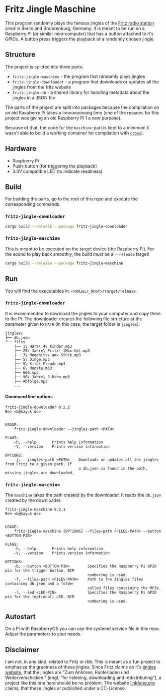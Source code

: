 # Fritz Jingle Maschine

This program randomly plays the famous jingles of the [Fritz radio station](https://www.fritz.de) aired in Berlin and Brandenburg, Germany.
It is meant to be run on a Raspberry Pi (or similar mini-computer) that has a button attached to it's GPIOs. A button press triggers the playback of a randomly chosen jingle.

## Structure

The project is splitted into three parts:

* `fritz-jingle-maschine` - the program that randomly plays jingles
* `fritz-jingle-downloader` - a program that downloads or updates all the jingles from the fritz website
* `fritz-jingle-db` - a shared library for handling metadata about the jingles in a JSON file

The parts of the project are split into packages because the compilation on an old Raspberry Pi takes a looooooooong time (one of the reasons for this project was giving an old Raspberry Pi 1 a new purpose). 

Because of that, the code for the `maschine`-part is kept to a minimum (I wasn't able to build a working container for compilation with [`cross`](https://github.com/rust-embedded/cross)).

## Hardware

* Raspberry Pi
* Push-button (for triggering the playback)
* 3.3V compatible LED (to indicate readiness)

## Build

For building the parts, go to the root of this repo and execute the corresponding commands.

### `fritz-jingle-downloader`

``` bash
cargo build --release --package fritz-jingle-downloader
```

### `fritz-jingle-maschine`

This is meant to be executed on the target device (the Raspberry Pi).
For the sound to play back smoothly, the build *must* be a `--release` target!

``` bash
cargo build --release --package fritz-jingle-maschine
```

## Run

You will find the executables in: `<PROJECT_ROOT>/target/release`.

### `fritz-jingle-downloader`

It is recommended to download the jingles to your computer and copy them to the Pi.
The downloader creates the following file structure at the parameter given to `PATH` (in this case, the target folder is `jingles`):

```
jingles/
├── db.json
└── files
    ├── 1\ Harz\ 4\ Kinder.mp3
    ├── 25\ Jahre\ Fritz\ (Mix-Up).mp3
    ├── 3\ Megahits\ am\ Stück.mp3
    ├── 5\ Dinge.mp3
    ├── 5\ Kilo\ Freude.mp3
    ├── 6\ Monate.mp3
    ├── 666.mp3
    ├── 90\ Jahre\ S-Bahn.mp3
    ├── Abfolge.mp3
    ...
```

#### Command line options

```
fritz-jingle-downloader 0.2.2
Beh <b@kayuk.de>


USAGE:
    fritz-jingle-downloader --jingles-path <PATH>

FLAGS:
    -h, --help       Prints help information
    -V, --version    Prints version information

OPTIONS:
    -j, --jingles-path <PATH>    Downloads or updates all the jingles from Fritz to a given path. If
                                 a db.json is found in the path, missing jingles are downloaded.
```

### `fritz-jingle-maschine`

The `maschine` takes the path created by the downloader. It reads the `db.json` created by the downloader.

```
fritz-jingle-maschine 0.2.1
Beh <b@kayuk.de>


USAGE:
    fritz-jingle-maschine [OPTIONS] --files-path <FILES-PATH> --button <BUTTON-PIN>

FLAGS:
    -h, --help       Prints help information
    -V, --version    Prints version information

OPTIONS:
    -b, --button <BUTTON-PIN>        Specifies the Raspberry Pi GPIO pin for the trigger button. BCM
                                     numbering is used.
    -f, --files-path <FILES-PATH>    Path to the Jingles files containing db.json and a folder
                                     called files containing the MP3s.
    -l, --led <LED-PIN>              Specifies the Raspberry Pi GPIO pin for the (optional) LED. BCM
                                     numbering is used.
```

##  Autostart

On a Pi with RaspberryOS you can use the systemd service file in this repo. Adjust the parameters to your needs.

## Disclaimer

I am not, in any kind, related to Fritz or rbb. This is meant as a fun project to emphasize the greatness of these jingles. Since Fritz claims on it's [jingles website](https://www.fritz.de/programm/jingles/), that the jingles are "Zum Anhören, Runterladen und Weiterverschicken." (engl. "for listening, downloading and redistributing"), a project like this one here should be no problem. The website [linkfang.org](https://de.linkfang.org/wiki/Creative_Commons) claims, that these jingles ar published under a CC-License.